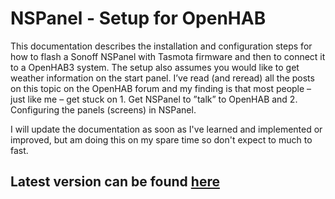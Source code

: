 # NSPanel - Setup for OpenHAB

This documentation describes the installation and configuration steps for how to flash a Sonoff NSPanel with Tasmota firmware and then to connect it to a OpenHAB3 system. The setup also assumes you would like to get weather information on the start panel. 
I’ve read (and reread) all the posts on this topic on the OpenHAB forum and my finding is that most people – just like me – get stuck on 1. Get NSPanel to ”talk” to OpenHAB and 2. Configuring the panels (screens) in NSPanel.

I will update the documentation as soon as I've learned and implemented or improved, but am doing this on my spare time so don't expect to much to fast.

## Latest version can be found [here](https://github.com/alfpf/NSPanel-setup/blob/main/OpenHAB3%20and%20Sonoff%20NSPanel%20v2.8.pdf)
